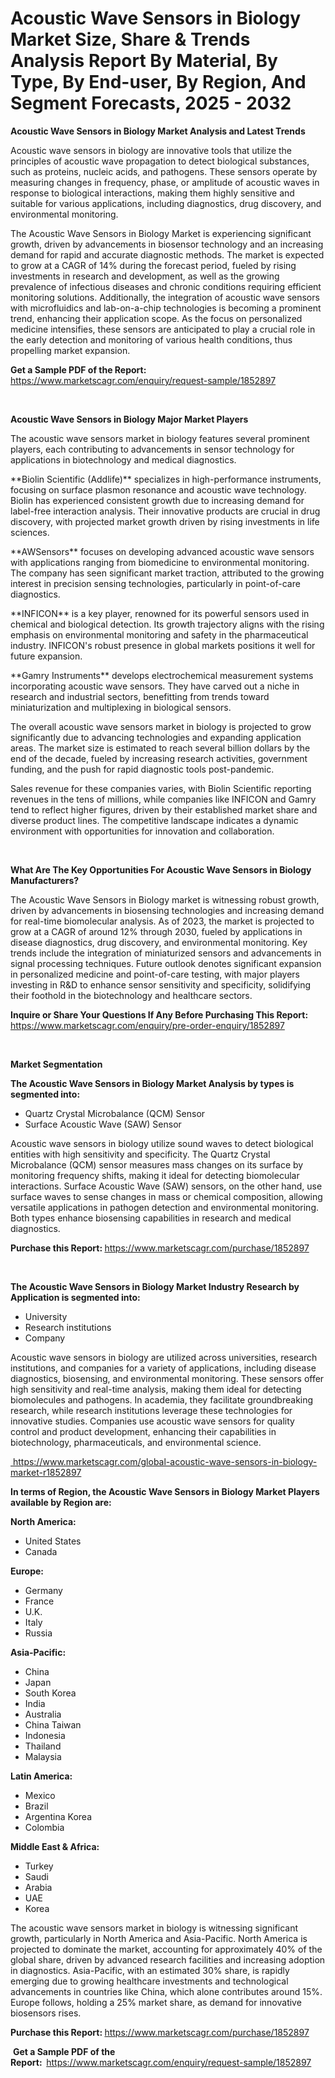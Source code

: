 <p><h1>Acoustic Wave Sensors in Biology Market Size, Share & Trends Analysis Report By Material, By Type, By End-user, By Region, And Segment Forecasts, 2025 - 2032</h1></p><p><strong>Acoustic Wave Sensors in Biology Market Analysis and Latest Trends</strong></p>
<p><p>Acoustic wave sensors in biology are innovative tools that utilize the principles of acoustic wave propagation to detect biological substances, such as proteins, nucleic acids, and pathogens. These sensors operate by measuring changes in frequency, phase, or amplitude of acoustic waves in response to biological interactions, making them highly sensitive and suitable for various applications, including diagnostics, drug discovery, and environmental monitoring.</p><p>The Acoustic Wave Sensors in Biology Market is experiencing significant growth, driven by advancements in biosensor technology and an increasing demand for rapid and accurate diagnostic methods. The market is expected to grow at a CAGR of 14% during the forecast period, fueled by rising investments in research and development, as well as the growing prevalence of infectious diseases and chronic conditions requiring efficient monitoring solutions. Additionally, the integration of acoustic wave sensors with microfluidics and lab-on-a-chip technologies is becoming a prominent trend, enhancing their application scope. As the focus on personalized medicine intensifies, these sensors are anticipated to play a crucial role in the early detection and monitoring of various health conditions, thus propelling market expansion.</p></p>
<p><strong>Get a Sample PDF of the Report:&nbsp;</strong> <a href="https://www.marketscagr.com/enquiry/request-sample/1852897?utm_campaign=3358&utm_medium=2&utm_source=Github&utm_content=ia&utm_term=15042025&utm_id=acoustic-wave-sensors-in-biology">https://www.marketscagr.com/enquiry/request-sample/1852897</a></p>
<p>&nbsp;</p>
<p><strong>Acoustic Wave Sensors in Biology Major Market Players</strong></p>
<p><p>The acoustic wave sensors market in biology features several prominent players, each contributing to advancements in sensor technology for applications in biotechnology and medical diagnostics. </p><p>**Biolin Scientific (Addlife)** specializes in high-performance instruments, focusing on surface plasmon resonance and acoustic wave technology. Biolin has experienced consistent growth due to increasing demand for label-free interaction analysis. Their innovative products are crucial in drug discovery, with projected market growth driven by rising investments in life sciences.</p><p>**AWSensors** focuses on developing advanced acoustic wave sensors with applications ranging from biomedicine to environmental monitoring. The company has seen significant market traction, attributed to the growing interest in precision sensing technologies, particularly in point-of-care diagnostics. </p><p>**INFICON** is a key player, renowned for its powerful sensors used in chemical and biological detection. Its growth trajectory aligns with the rising emphasis on environmental monitoring and safety in the pharmaceutical industry. INFICON's robust presence in global markets positions it well for future expansion.</p><p>**Gamry Instruments** develops electrochemical measurement systems incorporating acoustic wave sensors. They have carved out a niche in research and industrial sectors, benefitting from trends toward miniaturization and multiplexing in biological sensors.</p><p>The overall acoustic wave sensors market in biology is projected to grow significantly due to advancing technologies and expanding application areas. The market size is estimated to reach several billion dollars by the end of the decade, fueled by increasing research activities, government funding, and the push for rapid diagnostic tools post-pandemic.</p><p>Sales revenue for these companies varies, with Biolin Scientific reporting revenues in the tens of millions, while companies like INFICON and Gamry tend to reflect higher figures, driven by their established market share and diverse product lines. The competitive landscape indicates a dynamic environment with opportunities for innovation and collaboration.</p></p>
<p>&nbsp;</p>
<p><strong>What Are The Key Opportunities For Acoustic Wave Sensors in Biology Manufacturers?</strong></p>
<p><p>The Acoustic Wave Sensors in Biology market is witnessing robust growth, driven by advancements in biosensing technologies and increasing demand for real-time biomolecular analysis. As of 2023, the market is projected to grow at a CAGR of around 12% through 2030, fueled by applications in disease diagnostics, drug discovery, and environmental monitoring. Key trends include the integration of miniaturized sensors and advancements in signal processing techniques. Future outlook denotes significant expansion in personalized medicine and point-of-care testing, with major players investing in R&D to enhance sensor sensitivity and specificity, solidifying their foothold in the biotechnology and healthcare sectors.</p></p>
<p><strong>Inquire or Share Your Questions If Any Before Purchasing This Report:</strong> <a href="https://www.marketscagr.com/enquiry/pre-order-enquiry/1852897?utm_campaign=3358&utm_medium=2&utm_source=Github&utm_content=ia&utm_term=15042025&utm_id=acoustic-wave-sensors-in-biology">https://www.marketscagr.com/enquiry/pre-order-enquiry/1852897</a></p>
<p>&nbsp;</p>
<p><strong>Market Segmentation</strong></p>
<p><strong>The Acoustic Wave Sensors in Biology Market Analysis by types is segmented into:</strong></p>
<p><ul><li>Quartz Crystal Microbalance (QCM) Sensor</li><li>Surface Acoustic Wave (SAW) Sensor</li></ul></p>
<p><p>Acoustic wave sensors in biology utilize sound waves to detect biological entities with high sensitivity and specificity. The Quartz Crystal Microbalance (QCM) sensor measures mass changes on its surface by monitoring frequency shifts, making it ideal for detecting biomolecular interactions. Surface Acoustic Wave (SAW) sensors, on the other hand, use surface waves to sense changes in mass or chemical composition, allowing versatile applications in pathogen detection and environmental monitoring. Both types enhance biosensing capabilities in research and medical diagnostics.</p></p>
<p><strong>Purchase this Report:&nbsp;</strong><a href="https://www.marketscagr.com/purchase/1852897?utm_campaign=3358&utm_medium=2&utm_source=Github&utm_content=ia&utm_term=15042025&utm_id=acoustic-wave-sensors-in-biology">https://www.marketscagr.com/purchase/1852897</a></p>
<p>&nbsp;</p>
<p><strong>The Acoustic Wave Sensors in Biology Market Industry Research by Application is segmented into:</strong></p>
<p><ul><li>University</li><li>Research institutions</li><li>Company</li></ul></p>
<p><p>Acoustic wave sensors in biology are utilized across universities, research institutions, and companies for a variety of applications, including disease diagnostics, biosensing, and environmental monitoring. These sensors offer high sensitivity and real-time analysis, making them ideal for detecting biomolecules and pathogens. In academia, they facilitate groundbreaking research, while research institutions leverage these technologies for innovative studies. Companies use acoustic wave sensors for quality control and product development, enhancing their capabilities in biotechnology, pharmaceuticals, and environmental science.</p></p>
<p><a href="https://www.marketscagr.com/global-acoustic-wave-sensors-in-biology-market-r1852897?utm_campaign=3358&utm_medium=2&utm_source=Github&utm_content=ia&utm_term=15042025&utm_id=acoustic-wave-sensors-in-biology">&nbsp;https://www.marketscagr.com/global-acoustic-wave-sensors-in-biology-market-r1852897</a></p>
<p><strong>In terms of Region, the Acoustic Wave Sensors in Biology Market Players available by Region are:</strong></p>
<p>
    <p> <strong> North America: </strong>
        <ul>
            <li>United States</li>
            <li>Canada</li>
        </ul>
        </p> 
    <p> <strong> Europe: </strong>
        <ul>
            <li>Germany</li>
            <li>France</li>
            <li>U.K.</li>
            <li>Italy</li>
            <li>Russia</li>
        </ul>
        </p> 
    <p> <strong> Asia-Pacific: </strong>
        <ul>
            <li>China</li>
            <li>Japan</li>
            <li>South Korea</li>
            <li>India</li>
            <li>Australia</li>
            <li>China Taiwan</li>
            <li>Indonesia</li>
            <li>Thailand</li>
            <li>Malaysia</li>
        </ul>
        </p> 
    <p> <strong> Latin America: </strong>
        <ul>
            <li>Mexico</li>
            <li>Brazil</li>
            <li>Argentina Korea</li>
            <li>Colombia</li>
        </ul>
        </p> 
    <p> <strong> Middle East & Africa: </strong>
        <ul>
            <li>Turkey</li>
            <li>Saudi</li>
            <li>Arabia</li>
            <li>UAE</li>
            <li>Korea</li>
        </ul>
    </p>
    </p>
<p><p>The acoustic wave sensors market in biology is witnessing significant growth, particularly in North America and Asia-Pacific. North America is projected to dominate the market, accounting for approximately 40% of the global share, driven by advanced research facilities and increasing adoption in diagnostics. Asia-Pacific, with an estimated 30% share, is rapidly emerging due to growing healthcare investments and technological advancements in countries like China, which alone contributes around 15%. Europe follows, holding a 25% market share, as demand for innovative biosensors rises.</p></p>
<p><strong>Purchase this Report: </strong><a href="https://www.marketscagr.com/purchase/1852897?utm_campaign=3358&utm_medium=2&utm_source=Github&utm_content=ia&utm_term=15042025&utm_id=acoustic-wave-sensors-in-biology">https://www.marketscagr.com/purchase/1852897</a></p>
<p>&nbsp;<strong>Get a Sample PDF of the Report:&nbsp;&nbsp;</strong><a href="https://www.marketscagr.com/enquiry/request-sample/1852897?utm_campaign=3358&utm_medium=2&utm_source=Github&utm_content=ia&utm_term=15042025&utm_id=acoustic-wave-sensors-in-biology">https://www.marketscagr.com/enquiry/request-sample/1852897</a></p>
<p><strong></strong></p>
<p><p></p><p></p><p></p></p>